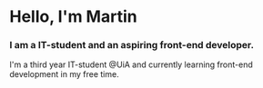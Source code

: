 # Hello, I'm Martin
### I am a IT-student and an aspiring front-end developer.

I'm a third year IT-student @UiA and currently learning front-end development in my free time.
